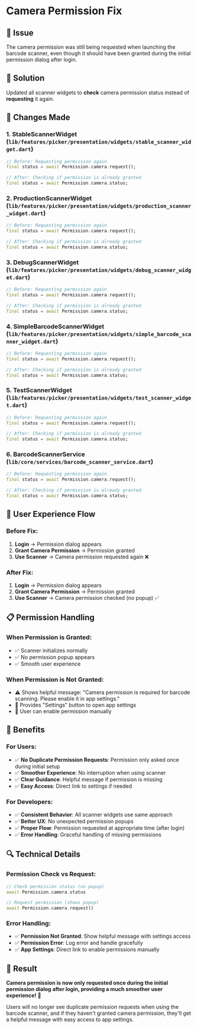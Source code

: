 # Camera Permission Fix

## 🎯 Issue
The camera permission was still being requested when launching the barcode scanner, even though it should have been granted during the initial permission dialog after login.

## 🔧 Solution
Updated all scanner widgets to **check** camera permission status instead of **requesting** it again.

## 📱 Changes Made

### **1. StableScannerWidget** (`lib/features/picker/presentation/widgets/stable_scanner_widget.dart`)
```dart
// Before: Requesting permission again
final status = await Permission.camera.request();

// After: Checking if permission is already granted
final status = await Permission.camera.status;
```

### **2. ProductionScannerWidget** (`lib/features/picker/presentation/widgets/production_scanner_widget.dart`)
```dart
// Before: Requesting permission again
final status = await Permission.camera.request();

// After: Checking if permission is already granted
final status = await Permission.camera.status;
```

### **3. DebugScannerWidget** (`lib/features/picker/presentation/widgets/debug_scanner_widget.dart`)
```dart
// Before: Requesting permission again
final status = await Permission.camera.request();

// After: Checking if permission is already granted
final status = await Permission.camera.status;
```

### **4. SimpleBarcodeScannerWidget** (`lib/features/picker/presentation/widgets/simple_barcode_scanner_widget.dart`)
```dart
// Before: Requesting permission again
final status = await Permission.camera.request();

// After: Checking if permission is already granted
final status = await Permission.camera.status;
```

### **5. TestScannerWidget** (`lib/features/picker/presentation/widgets/test_scanner_widget.dart`)
```dart
// Before: Requesting permission again
final status = await Permission.camera.request();

// After: Checking if permission is already granted
final status = await Permission.camera.status;
```

### **6. BarcodeScannerService** (`lib/core/services/barcode_scanner_service.dart`)
```dart
// Before: Requesting permission again
final status = await Permission.camera.request();

// After: Checking if permission is already granted
final status = await Permission.camera.status;
```

## 🚀 User Experience Flow

### **Before Fix:**
1. **Login** → Permission dialog appears
2. **Grant Camera Permission** → Permission granted
3. **Use Scanner** → Camera permission requested again ❌

### **After Fix:**
1. **Login** → Permission dialog appears
2. **Grant Camera Permission** → Permission granted
3. **Use Scanner** → Camera permission checked (no popup) ✅

## 📋 Permission Handling

### **When Permission is Granted:**
- ✅ Scanner initializes normally
- ✅ No permission popup appears
- ✅ Smooth user experience

### **When Permission is Not Granted:**
- ⚠️ Shows helpful message: "Camera permission is required for barcode scanning. Please enable it in app settings."
- 🔧 Provides "Settings" button to open app settings
- 📱 User can enable permission manually

## 🎯 Benefits

### **For Users:**
- ✅ **No Duplicate Permission Requests**: Permission only asked once during initial setup
- ✅ **Smoother Experience**: No interruption when using scanner
- ✅ **Clear Guidance**: Helpful message if permission is missing
- ✅ **Easy Access**: Direct link to settings if needed

### **For Developers:**
- ✅ **Consistent Behavior**: All scanner widgets use same approach
- ✅ **Better UX**: No unexpected permission popups
- ✅ **Proper Flow**: Permission requested at appropriate time (after login)
- ✅ **Error Handling**: Graceful handling of missing permissions

## 🔍 Technical Details

### **Permission Check vs Request:**
```dart
// Check permission status (no popup)
await Permission.camera.status

// Request permission (shows popup)
await Permission.camera.request()
```

### **Error Handling:**
- ✅ **Permission Not Granted**: Show helpful message with settings access
- ✅ **Permission Error**: Log error and handle gracefully
- ✅ **App Settings**: Direct link to enable permissions manually

## 🎯 Result

**Camera permission is now only requested once during the initial permission dialog after login, providing a much smoother user experience!** 🚀

Users will no longer see duplicate permission requests when using the barcode scanner, and if they haven't granted camera permission, they'll get a helpful message with easy access to app settings. 